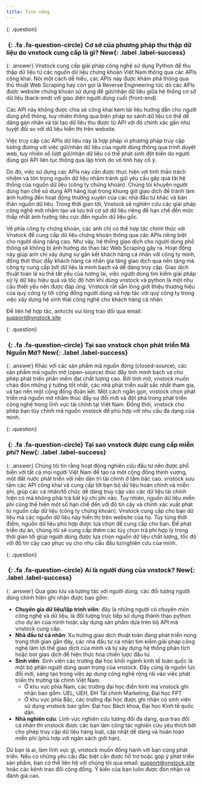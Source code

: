 ```yaml
---
title: Tính năng
---
```


{: .question}
### *&nbsp;*{: .fa .fa-question-circle} Cơ sở của phương pháp thu thập dữ liệu do vnstock cung cấp là gì? **New**{: .label .label-success}

{: .answer}
Vnstock cung cấp giải pháp công nghệ sử dụng Python để thu thập dữ liệu từ các nguồn dữ liệu chứng khoán Việt Nam thông qua các APIs công khai. Nói một cách dễ hiểu, các APIs này được khám phá thông qua thủ thuật Web Scraping hay còn gọi là Reverse Engineering tức dò các APIs được website chứng khoán sử dụng để gửi/nhận dữ liệu giữa hệ thống cơ sở dữ liệu (back-end) với giao diện người dùng cuối (front-end). 

Các API này không được chia sẻ công khai kèm tài liệu hướng dẫn cho người dùng phổ thông, tuy nhiên thông qua biện pháp so sánh dữ liệu có thể dễ dàng gán nhãn và tái tạo dữ liệu thu được từ API với độ chính xác gần như tuyệt đối so với dữ liệu hiển thị trên website. 

Việc truy cập các APIs dữ liệu này là hợp pháp vì phương pháp truy cập tương đương với việc gửi/nhận dữ liệu của người dùng thông qua trình duyệt web, tuy nhiên số lượt gửi/nhận dữ liệu có thể phát sinh đột biến do người dùng gọi API liên tục thông qua lập trình do vô tình hay cố ý. 

Do đó, việc sử dụng các APIs này cần được thực hiện với tinh thần trách nhiệm và tôn trọng nguồn dữ liệu nhằm tránh gửi yêu cầu gây quá tải hệ thống của nguồn dữ liệu (công ty chứng khoán). Chúng tôi khuyên người dùng hạn chế sử dụng API hàng loạt trong khung giờ giao dịch để tránh làm ảnh hưởng đến hoạt động thường xuyên của các nhà đầu tư khác và bản thân nguồn dữ liệu. Trong thời gian tới, Vnstock sẽ nghiên cứu các giải pháp công nghệ mới nhằm tạo và lưu trữ cơ sở dữ liệu riêng để hạn chế đến mức thấp nhất ảnh hưởng tiêu cực đến nguồn dữ liệu gốc.

Về phía công ty chứng khoán, các anh chị có thể hợp tác chính thức với Vnstock để cung cấp dữ liệu chứng khoán thông qua các APIs riêng biệt cho người dùng nâng cao. Như vậy, hệ thống giao dịch cho người dùng phổ thông sẽ không bị ảnh hưởng do thao tác Web Scraping gây ra. 
Hoạt động này giúp anh chị xây dựng sự gắn kết khách hàng cá nhân với công ty mình, đồng thời thúc đẩy khách hàng cá nhân gia tăng giao dịch qua nền tảng mà công ty cung cấp bởi dữ liệu là minh bạch và dễ dàng truy cập. Giao dịch thuật toán là xu thế tất yếu của tương lai, việc người dùng tìm kiếm giải pháp xử lý dữ liệu hiệu quả và tốc độ hơn khi dùng vnstock và python là một nhu cầu thiết yếu nên được đáp ứng. Vnstock rất sẵn lòng giới thiệu thương hiệu của quý công ty tới cộng đồng người dùng và hợp tác với quý công ty trong việc xây dựng hệ sinh thái công nghệ cho khách hàng cá nhân.

Để liên hệ hợp tác, anh/chị vui lòng trao đổi qua email: support@vnstock.site

{: .question}
### *&nbsp;*{: .fa .fa-question-circle} Tại sao vnstock chọn phát triển Mã Nguồn Mở? **New**{: .label .label-success}

{: .answer}
Khác với các sản phẩm mã nguồn đóng (closed-source), các sản phẩm mã nguồn mở (open-source) thúc đẩy tính minh bạch và cho phép phát triển phần mềm đạt chất lượng cao. Bởi tính mở, vnstock muốn chào đón những ý tưởng tốt nhất, các nhà phát triển xuất sắc nhất tham gia, và tạo nên một cộng đồng đoàn kết. 
Một cách ngắn gọn, vnstock chọn phát triển mã nguồn mở nhằm thúc đẩy sự đổi mới và đột phá trong phát triển công nghệ trong lĩnh vực tài chính tại Việt Nam. Đồng thời, vnstock cho phép bạn tùy chỉnh mã nguồn vnstock để phù hợp với nhu cầu đa dạng của mình.

{: .question}
### *&nbsp;*{: .fa .fa-question-circle} Tại sao vnstock được cung cấp miễn phí? **New**{: .label .label-success}

{: .answer}
Chúng tôi tin rằng hoạt động nghiên cứu đầu tư nên được phổ biến với tất cả mọi người Việt Nam để tạo ra một cộng đồng thịnh vượng, một đất nước phát triển với nền dân trí tài chính ở tầm bậc cao. vnstock sưu tầm các API công khai và cung cấp tới bạn bộ dữ liệu hoàn chỉnh và miễn phí, giúp các cá nhân/tổ chức dễ dàng truy cập vào các dữ liệu tài chính hiện có mà không phải trả bất kỳ chi phí nào. Tuy nhiên, nguồn dữ liệu miễn phí cũng thể hiện một số hạn chế đến với độ tin cậy và chính xác xuất phát từ nguồn cấp dữ liệu (công ty chứng khoán). Vnstock cung cấp cho bạn dữ liệu mà các nguồn dữ liệu này hiển thị trên website của họ. Tùy từng thời điểm, nguồn dữ liệu phù hợp được lựa chọn để cung cấp cho bạn. Để phát triển dự án, chúng tôi sẽ cung cấp thêm các tùy chọn trả phí hợp lý trong thời gian tới giúp người dùng được lựa chọn nguồn dữ liệu chất lượng, tốc độ với độ tin cậy cao phục vụ cho nhu cầu đầu tư/nghiên cứu của mình. 

{: .question}
### *&nbsp;*{: .fa .fa-question-circle} Ai là người dùng của vnstock? **New**{: .label .label-success}

{: .answer}
Qua giao lưu và tương tác với người dùng, các đối tượng người dùng chính hiện ghi nhận được bao gồm:
- **Chuyên gia dữ liệu/lập trình viên**: đây là những người có chuyên môn công nghệ và dữ liệu, là đối tượng trực tiếp sử dụng thành thạo python cho dự án của mình hoặc xây dựng sản phẩm dựa trên bộ API mà vnstock cung cấp.
- **Nhà đầu tư cá nhân**: Xu hướng giao dịch thuật toán đang phát triển nóng trong thời gian gần đây, các nhà đầu tư cá nhân tìm kiếm giải pháp công nghệ làm lợi thế giao dịch của mình và tự xây dựng hệ thống phân tích hoặc bot giao dịch để hiện thực hóa chiến lược đầu tư.
- **Sinh viên**: Sinh viên các trường đại học khối ngành kinh tế toàn quốc là một bộ phận người dùng quan trọng của vnstock. Đây cũng là nguồn lực  đổi mới, sáng tạo trong việc áp dụng công nghệ rộng rãi vào việc phát triển thị trường tài chính Việt Nam. 
    - Ở khu vực phía Nam, các trường đại học điển hình mà vnstock ghi nhận bao gồm: UEL, UEH, ĐH Tài chính Marketing, Đại học FPT
    - Ở khu vực phía Bắc, các trường đại học được ghi nhận có sinh viên sử dụng vnstock bao gồm: Đại học Bách khoa, Đại học Kinh tế quốc dân.
- **Nhà nghiên cứu**: Lĩnh vực nghiên cứu tương đối đa dạng, qua trao đổi cá nhân thì vnstock được các bạn làm công tác nghiên cứu yêu thích bởi cho phép truy cập dữ liệu hàng loạt, cập nhật dễ dàng và hoàn toàn miễn phí (phù hợp với ngân sách giới hạn).

Dù bạn là ai, làm lĩnh vực gì, vnstock muốn đồng hành với bạn cùng phát triển. Nếu có những yêu cầu đặc biệt cần được hỗ trợ hoặc góp ý phát triển sản phẩm, bạn có thể liên hệ với chúng tôi qua email: support@vnstock.site hoặc các kênh trao đổi cộng đồng. Ý kiến của bạn luôn được đón nhận và đánh giá cao.
